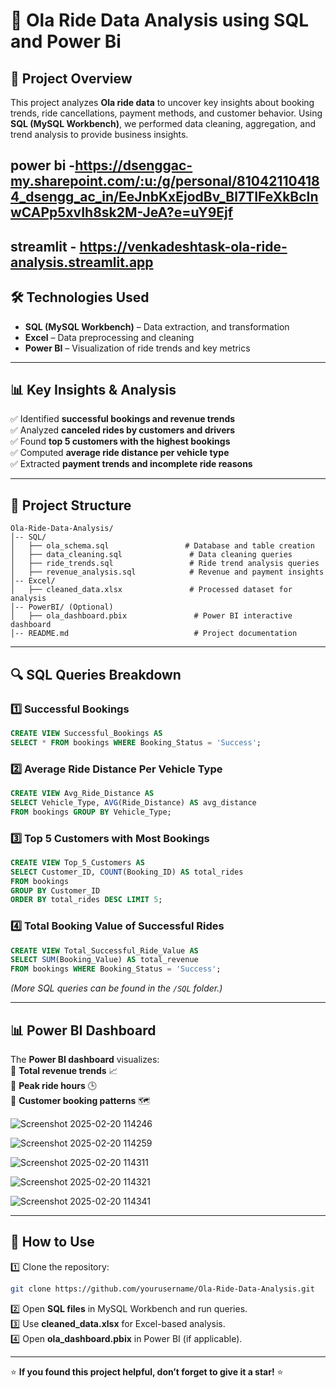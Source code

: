# 🚖 Ola Ride Data Analysis using SQL and Power Bi

## 📌 Project Overview  
This project analyzes **Ola ride data** to uncover key insights about booking trends, ride cancellations, payment methods, and customer behavior. Using **SQL (MySQL Workbench)**, we performed data cleaning, aggregation, and trend analysis to provide business insights.  

## power bi -https://dsenggac-my.sharepoint.com/:u:/g/personal/810421104184_dsengg_ac_in/EeJnbKxEjodBv_Bl7TIFeXkBcInwCAPp5xvIh8sk2M-JeA?e=uY9Ejf

## streamlit - https://venkadeshtask-ola-ride-analysis.streamlit.app

## 🛠️ Technologies Used  
- **SQL (MySQL Workbench)** – Data extraction, and transformation  
- **Excel** – Data preprocessing and cleaning 
- **Power BI** – Visualization of ride trends and key metrics  

---

## 📊 Key Insights & Analysis  
✅ Identified **successful bookings and revenue trends**  
✅ Analyzed **canceled rides by customers and drivers**  
✅ Found **top 5 customers with the highest bookings**  
✅ Computed **average ride distance per vehicle type**  
✅ Extracted **payment trends and incomplete ride reasons**  

---

## 📂 Project Structure  

```
Ola-Ride-Data-Analysis/
│-- SQL/
│   ├── ola_schema.sql                 # Database and table creation
│   ├── data_cleaning.sql               # Data cleaning queries
│   ├── ride_trends.sql                 # Ride trend analysis queries
│   ├── revenue_analysis.sql            # Revenue and payment insights
│-- Excel/
│   ├── cleaned_data.xlsx               # Processed dataset for analysis
│-- PowerBI/ (Optional)
│   ├── ola_dashboard.pbix               # Power BI interactive dashboard
│-- README.md                            # Project documentation
```

---

## 🔍 SQL Queries Breakdown  
### **1️⃣ Successful Bookings**  
```sql
CREATE VIEW Successful_Bookings AS 
SELECT * FROM bookings WHERE Booking_Status = 'Success';
```

### **2️⃣ Average Ride Distance Per Vehicle Type**  
```sql
CREATE VIEW Avg_Ride_Distance AS 
SELECT Vehicle_Type, AVG(Ride_Distance) AS avg_distance 
FROM bookings GROUP BY Vehicle_Type;
```

### **3️⃣ Top 5 Customers with Most Bookings**  
```sql
CREATE VIEW Top_5_Customers AS 
SELECT Customer_ID, COUNT(Booking_ID) AS total_rides 
FROM bookings 
GROUP BY Customer_ID 
ORDER BY total_rides DESC LIMIT 5;
```

### **4️⃣ Total Booking Value of Successful Rides**  
```sql
CREATE VIEW Total_Successful_Ride_Value AS 
SELECT SUM(Booking_Value) AS total_revenue 
FROM bookings WHERE Booking_Status = 'Success';
```

*(More SQL queries can be found in the `/SQL` folder.)*  

---

## 📊 Power BI Dashboard
The **Power BI dashboard** visualizes:  
📌 **Total revenue trends** 📈  
📌 **Peak ride hours** 🕒  
📌 **Customer booking patterns** 🗺️  

![Screenshot 2025-02-20 114246](https://github.com/user-attachments/assets/570d36eb-4b3b-464c-8fe9-f6e335f0749a)

![Screenshot 2025-02-20 114259](https://github.com/user-attachments/assets/b1c09e39-dae0-4eec-8afe-f8d8fcd18ecf)

![Screenshot 2025-02-20 114311](https://github.com/user-attachments/assets/85fa6137-0a9e-4a80-b2a5-b0d777288830)

![Screenshot 2025-02-20 114321](https://github.com/user-attachments/assets/2c3634fd-31a7-430e-b3e6-eff6d4393251)

![Screenshot 2025-02-20 114341](https://github.com/user-attachments/assets/9b9fc6bb-b8d6-4a08-b875-33a817b6efdb)



---

## 🚀 How to Use  
1️⃣ Clone the repository:  
```bash
git clone https://github.com/yourusername/Ola-Ride-Data-Analysis.git
```
2️⃣ Open **SQL files** in MySQL Workbench and run queries.  
3️⃣ Use **cleaned_data.xlsx** for Excel-based analysis.  
4️⃣ Open **ola_dashboard.pbix** in Power BI (if applicable).  


---

⭐ **If you found this project helpful, don’t forget to give it a star!** ⭐  
